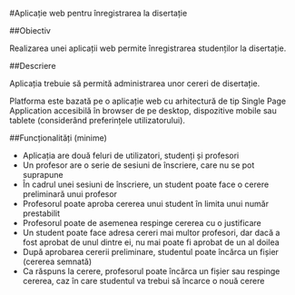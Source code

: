 #Aplicație web pentru înregistrarea la disertație

##Obiectiv

Realizarea unei aplicații web permite înregistrarea studenților la disertație.

##Descriere

Aplicația trebuie să permită administrarea unor cereri de disertație.

Platforma este bazată pe o aplicație web cu arhitectură de tip Single Page Application accesibilă în browser de pe desktop, dispozitive mobile sau tablete (considerând preferințele utilizatorului).

##Funcționalități (minime)

- Aplicația are două feluri de utilizatori, studenți și profesori
- Un profesor are o serie de sesiuni de înscriere, care nu se pot suprapune
- În cadrul unei sesiuni de înscriere, un student poate face o cerere preliminară unui profesor
- Profesorul poate aproba cererea unui student în limita unui număr prestabilit
- Profesorul poate de asemenea respinge cererea cu o justificare
- Un student poate face adresa cereri mai multor profesori, dar dacă a fost aprobat de unul dintre ei, nu mai poate fi aprobat de un al doilea
- După aprobarea cererii preliminare, studentul poate încărca un fișier (cererea semnată)
- Ca răspuns la cerere, profesorul poate încărca un fișier sau respinge cererea, caz în care studentul va trebui să încarce o nouă cerere

